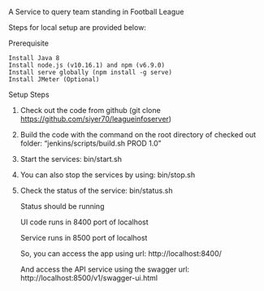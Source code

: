 A Service to query team standing in Football League

Steps for local setup are provided below:

Prerequisite
	
	Install Java 8
	Install node.js (v10.16.1) and npm (v6.9.0)
	Install serve globally (npm install -g serve)
	Install JMeter (Optional)
	
Setup Steps
1.	Check out the code from github (git clone https://github.com/siyer70/leagueinfoserver)
2.	Build the code with the command on the root directory of checked out folder: “jenkins/scripts/build.sh PROD 1.0”
3.	Start the services:  bin/start.sh 
4.	You can also stop the services by using: bin/stop.sh
5.	Check the status of the service: bin/status.sh
	
	Status should be running
	
	UI code runs in 8400 port of localhost
	
	Service runs in 8500 port of localhost
	
	So, you can access the app using url: http://localhost:8400/ 
	
	And access the API service using the swagger url: http://localhost:8500/v1/swagger-ui.html 
	
